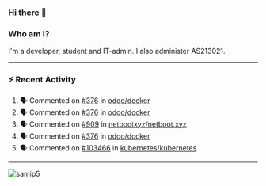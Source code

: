 ### Hi there 👋

### Who am I?
I'm a developer, student and IT-admin. I also administer AS213021.

---
### :zap: Recent Activity
<!--START_SECTION:activity-->
1. 🗣 Commented on [#376](https://github.com/odoo/docker/issues/376) in [odoo/docker](https://github.com/odoo/docker)
2. 🗣 Commented on [#376](https://github.com/odoo/docker/issues/376) in [odoo/docker](https://github.com/odoo/docker)
3. 🗣 Commented on [#909](https://github.com/netbootxyz/netboot.xyz/issues/909) in [netbootxyz/netboot.xyz](https://github.com/netbootxyz/netboot.xyz)
4. 🗣 Commented on [#376](https://github.com/odoo/docker/issues/376) in [odoo/docker](https://github.com/odoo/docker)
5. 🗣 Commented on [#103466](https://github.com/kubernetes/kubernetes/issues/103466) in [kubernetes/kubernetes](https://github.com/kubernetes/kubernetes)
<!--END_SECTION:activity-->
---

<img align="center" src="https://github-readme-stats.vercel.app/api?username=samip5&show_icons=true" alt="samip5" />
